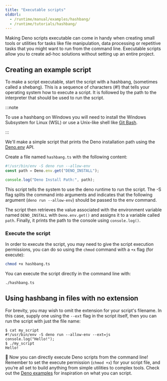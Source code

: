 ```yaml
---
title: "Executable scripts"
oldUrl:
  - /runtime/manual/examples/hashbang/
  - /runtime/tutorials/hashbang/
---
```


Making Deno scripts executable can come in handy when creating small tools or
utilities for tasks like file manipulation, data processing or repetitive tasks
that you might want to run from the command line. Executable scripts allow you
to create ad-hoc solutions without setting up an entire project.

## Creating an example script

To make a script executable, start the script with a hashbang, (sometimes called
a shebang). This is a sequence of characters (#!) that tells your operating
system how to execute a script. It is followed by the path to the interpreter
that should be used to run the script.

:::note

To use a hashbang on Windows you will need to install the Windows Subsystem for
Linux (WSL) or use a Unix-like shell like
[Git Bash](https://git-scm.com/downloads).

:::

We'll make a simple script that prints the Deno installation path using the
[Deno.env](/api/deno/~/Deno.env) API.

Create a file named `hashbang.ts` with the following content:

```ts title="hashbang.ts"
#!/usr/bin/env -S deno run --allow-env
const path = Deno.env.get("DENO_INSTALL");

console.log("Deno Install Path:", path);
```

This script tells the system to use the deno runtime to run the script. The -S
flag splits the command into arguments and indicates that the following argument
(`deno run --allow-env`) should be passed to the env command.

The script then retrieves the value associated with the environment variable
named `DENO_INSTALL` with `Deno.env.get()` and assigns it to a variable called
`path`. Finally, it prints the path to the console using `console.log()`.

### Execute the script

In order to execute the script, you may need to give the script execution
permissions, you can do so using the `chmod` command with a `+x` flag (for
execute):

```sh
chmod +x hashbang.ts
```

You can execute the script directly in the command line with:

```sh
./hashbang.ts
```

## Using hashbang in files with no extension

For brevity, you may wish to omit the extension for your script's filename. In
this case, supply one using the `--ext` flag in the script itself, then you can
run the script with just the file name:

```shell title="my_script"
$ cat my_script
#!/usr/bin/env -S deno run --allow-env --ext=js
console.log("Hello!");
$ ./my_script
Hello!
```

🦕 Now you can directly execute Deno scripts from the command line! Remember to
set the execute permission (`chmod +x`) for your script file, and you’re all set
to build anything from simple utilities to complex tools. Check out the
[Deno examples](/learn/examples/) for inspiration on what you can script.
